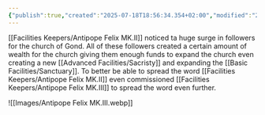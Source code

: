 ```yaml
---
{"publish":true,"created":"2025-07-18T18:56:34.354+02:00","modified":"2025-07-18T17:54:46.247+02:00","cssclasses":""}
---
```


[[Facilities Keepers/Antipope Felix MK.II]] noticed ta huge surge in followers for the church of Gond. All of these followers created a certain amount of wealth for the church giving them enough funds to expand the church even creating a new [[Advanced Facilities/Sacristy]] and expanding the [[Basic Facilities/Sanctuary]]. To better be able to spread the word [[Facilities Keepers/Antipope Felix MK.II]] even commissioned [[Facilities Keepers/Antipope Felix MK.III]] to spread the word even further. 


![[Images/Antipope Felix MK.III.webp]]
